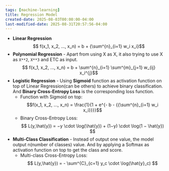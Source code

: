 ```yaml
---
tags: [machine-learning]
title: Regression Model
created-date: 2025-08-03T00:00:00-04:00
last-modified-date: 2025-08-31T20:57:56-04:00
---
```


- **Linear Regression**
	$$ f(x_1, x_2, ..., x_n) = b + {\sum^{n}_{i=1} w_i x_i}$$
- **Polynomial Regression** - Apart from using X as X, it also trying to use X as `X**2`, `X**3` and ETC as input.
	$$ f(x_1, x_2, ..., x_n) = b + \sum^{n}_{i=1} \sum^{m}_{j=1} w_{ij} x_i^{j}$$
- **Logistic Regression** - Using **Sigmoid** function as activation function on top of Linear Regression(can be others) to achieve binary classification. And **Binary Cross-Entropy Loss** is the corresponding loss function.
	- Function with Sigmoid on top:
	  $$f(x_1, x_2, ..., x_n) = \frac{1}{1 + e^{- b - {{\sum^{n}_{i=1} w_i x_i}}}}$$
	- Binary Cross-Entropy Loss:
	  $$ L(y,\hat{y​}) = −y \cdot \log(\hat{y}​) + (1−y) \cdot \log(1 − \hat{y}​) $$
- **Multi-Class Classification** - Instead of output one value, the model output n(number of classes) value. And by applying a Softmax as activation function on top to get the class and score.
	- Multi-class Cross-Entropy Loss:
	  $$ L(y,\hat{y​}) = - \sum^{C}_{c=1} y_c \cdot \log(\hat{y}_c) $$